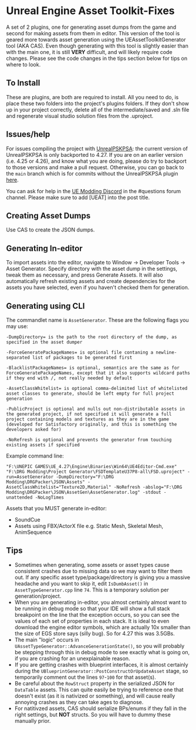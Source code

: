 # Unreal Engine Asset Toolkit-Fixes
A set of 2 plugins, one for generating asset dumps from the game and second for making assets from them in editor. This version of the tool is geared more towards asset generation using the UEAssetToolkitGenerator tool (AKA CAS). Even though generating with this tool is slightly easier than with the main one, it is still **VERY** difficult, and will likely require code changes. Please see the code changes in the tips section below for tips on where to look.

## To Install
These are plugins, are both are required to install. All you need to do, is place these two folders into the project's plugins folders. If they don't show up in your project correctly, delete all of the intermediate/saved and .sln file and regenerate visual studio solution files from the .uproject. 

## Issues/help
For issues compiling the project with [UnrealPSKPSA](https://github.com/djhaled/UnrealPSKPSA): the current version of UnrealPSKPSA is only backported to 4.27. If you are on an earlier version (i.e. 4.25 or 4.26), and know what you are doing, please do try to backport to those versions and make a pull request. Otherwise, you can go back to the `main` branch which is for commits without the UnrealPSKPSA plugin [here](https://github.com/Buckminsterfullerene02/UEAssetToolkit-Fixes/).

You can ask for help in the [UE Modding Discord](https://discord.gg/zVvsE9mEEa) in the #questions forum channel. Please make sure to add [UEAT] into the post title.

## Creating Asset Dumps
Use CAS to create the JSON dumps.

## Generating In-editor
To import assets into the editor, navigate to Window -> Developer Tools -> Asset Generator.
Specify directory with the asset dump in the settings, tweak them as necessary, and press Generate Assets.
It will also automatically refresh existing assets and create dependencies for the assets you have selected, even if you haven't checked them for generation.

## Generating using CLI
The commandlet name is `AssetGenerator`. These are the following flags you may use:
```
-DumpDirectory= is the path to the root directory of the dump, as specified in the asset dumper

-ForceGeneratePackageNames= is optional file contaning a newline-separated list of packages to be generated first

-BlacklistPackageNames= is optional, semantics are the same as for ForceGeneratePackageNames, except that it also supports wildcard paths if they end with /, not really needed by default

-AssetClassWhitelist= is optional comma-delimited list of whitelisted asset classes to generate, should be left empty for full project generation

-PublicProject is optional and nulls out non-distributable assets in the generated project, if not specified it will generate a full project containing models and textures as they are in the game (developed for Satisfactory originally, and this is something the developers asked for)

-NoRefresh is optional and prevents the generator from touching existing assets if specified
```

Example command line:
```
"F:\UNEPIC GAMES\UE_4.27\Engine\Binaries\Win64\UE4Editor-Cmd.exe" "F:\DRG Modding\Project Generator\FSDTemplateU37P8-all\FSD.uproject" -run=AssetGenerator -DumpDirectory="F:\DRG Modding\DRGPacker\JSON\Assets" -AssetClassWhitelist="Texture2D,Material" -NoRefresh -abslog="F:\DRG Modding\DRGPacker\JSON\AssetGen\AssetGenerator.log" -stdout -unattended -NoLogTimes
```

Assets that you MUST generate in-editor:
- SoundCue
- Assets using FBX/ActorX file e.g. Static Mesh, Skeletal Mesh, AnimSequence

## Tips
- Sometimes when generating, some assets or asset types cause consistent crashes due to missing data so we may want to filter them out. If any specific asset type/package/directory is giving you a massive headache and you want to skip it, edit `IsDumbAsset()` in `AssetTypeGenerator.cpp` line `74`. This is a temporary solution per generation/project.
- When you are generating in-editor, you almost certainly almost want to be running in debug mode so that your IDE will show a full stack breakpoint on the line that the exception occurs, so you can see the values of each set of properties in each stack. It is ideal to even download the engine editor symbols, which are actually 10x smaller than the size of EGS store says (silly bug). So for 4.27 this was 3.5GBs.
- The main "logic" occurs in `UAssetTypeGenerator::AdvanceGenerationState()`, so you will probably be stepping through this in debug mode to see exactly what is going on, if you are crashing for an unexplainable reason.
- If you are getting crashes with blueprint interfaces, it is almost certainly during the `UBlueprintGenerator::PostConstructOrUpdateAsset` stage, so temporarily comment out the lines `97`-`100` for that asset(s).
- Be careful about the `RowStruct` property in the serialized JSON for `DataTable` assets. This can quite easily be trying to reference one that doesn't exist (as it is nativized or something), and will cause really annoying crashes as they can take ages to diagnose.
- For natitivzed assets, CAS should serialize BPs/enums if they fall in the right settings, but **NOT** structs. So you will have to dummy these manually prior.